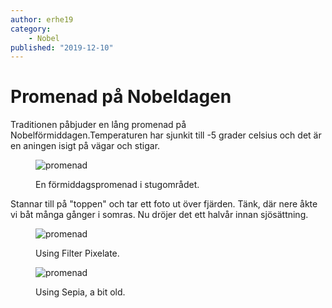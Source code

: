 ```yaml
---
author: erhe19
category:
    - Nobel
published: "2019-12-10"
---
```

Promenad på Nobeldagen
==================================

Traditionen påbjuder en lång promenad på Nobelförmiddagen.<!--more-->Temperaturen har sjunkit till -5 grader celsius och det är en aningen isigt på vägar och stigar.

<figure class="figure center">
    <img src="image/promenad.jpg" alt="promenad">
    <figcaption>
        <p>En förmiddagspromenad i stugområdet.</p>
    </figcaption>
</figure>

Stannar till på "toppen" och tar ett foto ut över fjärden. Tänk, där nere åkte vi båt många gånger i somras. Nu dröjer det ett halvår innan sjösättning.

<figure class="figure left">
    <img src="image/promenad.jpg?&width=300&height=300&crop-to-fit&&f=pixelate,4,0" alt="promenad">
    <figcaption>
        <p>Using Filter Pixelate.</p>
    </figcaption>
</figure>

<figure class="figure left">
    <img src="image/promenad.jpg?&width=400&height=250&crop-to-fit&f=grayscale&f0=brightness,-10
&f1=contrast,-20
&f2=colorize,120,60,0,0&sharpen" alt="promenad">
    <figcaption>
        <p>Using Sepia, a bit old.</p>
    </figcaption>
</figure>

<br></br>
<br></br>
<br></br>
<br></br>
<br></br>
<br></br>
